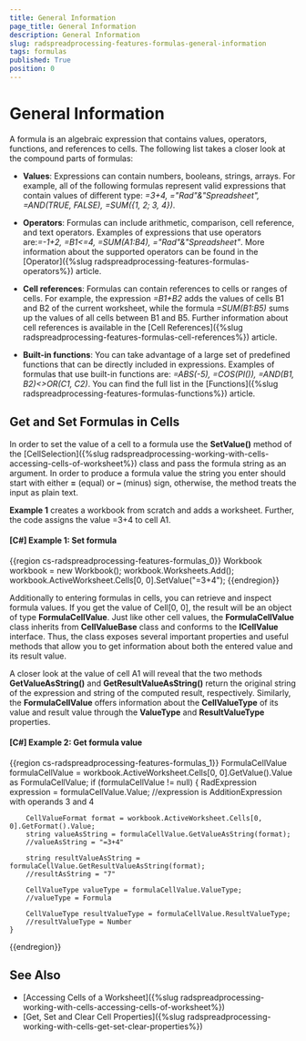 ```yaml
---
title: General Information
page_title: General Information
description: General Information
slug: radspreadprocessing-features-formulas-general-information
tags: formulas
published: True
position: 0
---
```


# General Information



A formula is an algebraic expression that contains values, operators, functions, and references to cells. The following list takes a closer look at the compound parts of formulas:
      

* __Values__: Expressions can contain numbers, booleans, strings, arrays. For example, all of the following formulas represent valid expressions that contain values of different type: *=3+4, ="Rad"&"Spreadsheet", =AND(TRUE, FALSE), =SUM({1, 2; 3, 4})*.
          

* __Operators__: Formulas can include arithmetic, comparison, cell reference, and text operators. Examples of expressions that use operators are:*=-1+2, =B1<=4, =SUM(A1:B4), ="Rad"&"Spreadsheet"*. More information about the supported operators can be found in the [Operator]({%slug radspreadprocessing-features-formulas-operators%}) article.
          

* __Cell references__: Formulas can contain references to cells or ranges of cells. For example, the expression *=B1+B2* adds the values of cells B1 and B2 of the current worksheet, while the formula *=SUM(B1:B5)* sums up the values of all cells between B1 and B5. Further information about cell references is available in the [Cell References]({%slug radspreadprocessing-features-formulas-cell-references%}) article.
          

* __Built-in functions__: You can take advantage of a large set of predefined functions that can be directly included in expressions. Examples of formulas that use built-in functions are: *=ABS(-5), =COS(PI()), =AND(B1, B2)<>OR(C1, C2)*. You can find the full list in the [Functions]({%slug radspreadprocessing-features-formulas-functions%}) article.
          

## Get and Set Formulas in Cells

In order to set the value of a cell to a formula use the __SetValue()__ method of the [CellSelection]({%slug radspreadprocessing-working-with-cells-accessing-cells-of-worksheet%}) class and pass the formula string as an argument. In order to produce a formula value the string you enter should start with either __=__ (equal) or __–__ (minus) sign, otherwise, the method treats the input as plain text.
        

__Example 1__ creates a workbook from scratch and adds a worksheet. Further, the code assigns the value =3+4 to cell A1.
        

#### __[C#] Example 1: Set formula__

{{region cs-radspreadprocessing-features-formulas_0}}
	Workbook workbook = new Workbook();
	workbook.Worksheets.Add();
	workbook.ActiveWorksheet.Cells[0, 0].SetValue("=3+4");
{{endregion}}



Additionally to entering formulas in cells, you can retrieve and inspect formula values. If you get the value of Cell[0, 0], the result will be an object of type __FormulaCellValue__. Just like other cell values, the __FormulaCellValue__ class inherits from __CellValueBase__ class and conforms to the __ICellValue__ interface. Thus, the class exposes several important properties and useful methods that allow you to get information about both the entered value and its result value.
        

A closer look at the value of cell A1 will reveal that the two methods __GetValueAsString()__ and __GetResultValueAsString()__ return the original string of the expression and string of the computed result, respectively. Similarly, the __FormulaCellValue__ offers information about the __CellValueType__ of its value and result value through the __ValueType__ and __ResultValueType__ properties.
        

#### __[C#] Example 2: Get formula value__

{{region cs-radspreadprocessing-features-formulas_1}}
	FormulaCellValue formulaCellValue = workbook.ActiveWorksheet.Cells[0, 0].GetValue().Value as FormulaCellValue;
	if (formulaCellValue != null)
	{
	    RadExpression expression = formulaCellValue.Value;
	    //expression is AdditionExpression with operands 3 and 4
	
	    CellValueFormat format = workbook.ActiveWorksheet.Cells[0, 0].GetFormat().Value;
	    string valueAsString = formulaCellValue.GetValueAsString(format);
	    //valueAsString = "=3+4"
	
	    string resultValueAsString = formulaCellValue.GetResultValueAsString(format);
	    //resultAsString = "7"
	
	    CellValueType valueType = formulaCellValue.ValueType;
	    //valueType = Formula
	
	    CellValueType resultValueType = formulaCellValue.ResultValueType;
	    //resultValueType = Number
	}
{{endregion}}



## See Also

 * [Accessing Cells of a Worksheet]({%slug radspreadprocessing-working-with-cells-accessing-cells-of-worksheet%})
 * [Get, Set and Clear Cell Properties]({%slug radspreadprocessing-working-with-cells-get-set-clear-properties%})
